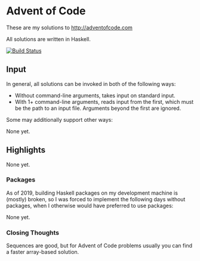# Advent of Code

These are my solutions to http://adventofcode.com

All solutions are written in Haskell.

[![Build Status](https://travis-ci.org/petertseng/adventofcode-hs-2016.svg?branch=master)](https://travis-ci.org/petertseng/adventofcode-hs-2016)

## Input

In general, all solutions can be invoked in both of the following ways:

* Without command-line arguments, takes input on standard input.
* With 1+ command-line arguments, reads input from the first, which must be the path to an input file.
  Arguments beyond the first are ignored.

Some may additionally support other ways:

None yet.

## Highlights

None yet.

### Packages

As of 2019, building Haskell packages on my development machine is (mostly) broken, so I was forced to implement the following days without packages, when I otherwise would have preferred to use packages:

None yet.

### Closing Thoughts

Sequences are good, but for Advent of Code problems usually you can find a faster array-based solution.
